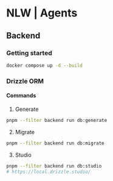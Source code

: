 # NLW | Agents

## Backend

### Getting started

```bash
docker compose up -d --build
```

### Drizzle ORM

#### Commands

1. Generate

```bash
pnpm --filter backend run db:generate
```

2. Migrate

```bash
pnpm --filter backend run db:migrate
```

3. Studio

```bash
pnpm --filter backend run db:studio
# https://local.drizzle.studio/
```
